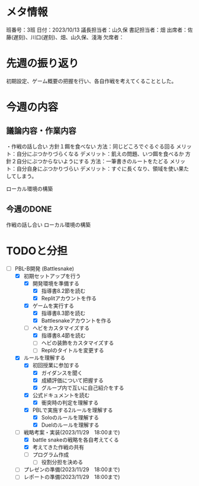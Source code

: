 # メタ情報
班番号：3班
日付：2023/10/13
議長担当者：山久保
書記担当者：畑
出席者：佐藤(遅刻)、川口(遅刻)、畑、山久保、淺海
欠席者：


# 先週の振り返り
初期設定、ゲーム概要の把握を行い、各自作戦を考えてくることとした。

# 今週の内容
## 議論内容・作業内容
・作戦の話し合い
方針１餌を食べない
方法：同じどころでぐるぐる回る
メリット：自分にぶつかりづらくなる
デメリット：飢えの問題、いつ餌を食べるか
方針２自分にぶつからないようにする
方法：一筆書きのルートをたどる
メリット：自分自身にぶつかりづらい
デメリット：すぐに長くなり、領域を使い果たしてしまう。

ローカル環境の構築

## 今週のDONE
作戦の話し合い
ローカル環境の構築

# TODOと分担
- [ ] PBL-B開発 (Battlesnake)
  - [X] 初期セットアップを行う
    - [X] 開発環境を準備する
      - [X] 指導書8.2節を読む
      - [X] Replitアカウントを作る
    - [X] ゲームを実行する
      - [X] 指導書8.3節を読む
      - [X] Battlesnakeアカウントを作る
    - [ ] ヘビをカスタマイズする
      - [X] 指導書8.4節を読む
      - [ ] ヘビの装飾をカスタマイズする
      - [ ] Replのタイトルを変更する
  - [X] ルールを理解する
    - [X] 初回授業に参加する
      - [X] ガイダンスを聞く
      - [X] 成績評価について把握する
      - [X] グループ内で互いに自己紹介をする
    - [X] 公式ドキュメントを読む
      - [X] 衝突時の判定を理解する
    - [X] PBLで実施する2ルールを理解する
      - [X] Soloのルールを理解する
      - [X] Duelのルールを理解する
  - [ ] 戦略考案・実装(2023/11/29　18:00まで)
    - [X] battle snakeの戦略を各自考えてくる
    - [X] 考えてきた作戦の共有
    - [ ] プログラム作成
      - [ ] 役割分担を決める
  - [ ] プレゼンの準備(2023/11/29　18:00まで)
  - [ ] レポートの準備(2023/11/29　18:00まで)